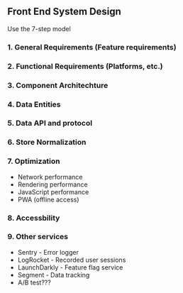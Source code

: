 ## Front End System Design

Use the 7-step model

### 1. General Requirements (Feature requirements)

### 2. Functional Requirements (Platforms, etc.)

### 3. Component Architechture

### 4. Data Entities

### 5. Data API and protocol

### 6. Store Normalization

### 7. Optimization

- Network performance
- Rendering performance
- JavaScript performance
- PWA (offline access)

### 8. Accessbility

### 9. Other services

- Sentry - Error logger
- LogRocket - Recorded user sessions
- LaunchDarkly - Feature flag service
- Segment - Data tracking
- A/B test???
